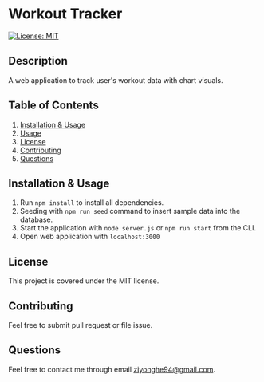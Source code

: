 # Workout Tracker

[![License: MIT](https://img.shields.io/badge/License-MIT-yellow.svg)](https://opensource.org/licenses/MIT)

## Description

A web application to track user's workout data with chart visuals.

## Table of Contents

1. [Installation & Usage](#Installation)
2. [Usage](#Usage)
3. [License](#License)
4. [Contributing](#Contributing)
5. [Questions](#Questions)

## Installation & Usage

1. Run `npm install` to install all dependencies.
2. Seeding with `npm run seed` command to insert sample data into the database.
3. Start the application with `node server.js` or `npm run start` from the CLI.
4. Open web application with `localhost:3000`

## License

This project is covered under the MIT license.

## Contributing

Feel free to submit pull request or file issue.

## Questions

Feel free to contact me through email ziyonghe94@gmail.com.
